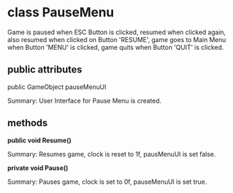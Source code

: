 # class PauseMenu

Game is paused when ESC Button is clicked, resumed when clicked again, also resumed when clicked on Button 'RESUME', game goes to Main Menu when Button 'MENU' is clicked, game quits when Button 'QUIT' is clicked.

## public attributes

public GameObject pauseMenuUI

Summary: User Interface for Pause Menu is created.

## methods

**public void Resume()**

Summary: Resumes game, clock is reset to 1f, pausMenuUI is set false.


**private void Pause()**

Summary: Pauses game, clock is set to 0f, pauseMenuUI is set true.
